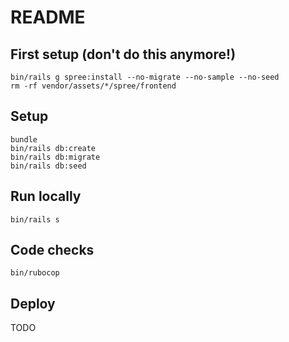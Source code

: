 # README

## First setup (don't do this anymore!)

```
bin/rails g spree:install --no-migrate --no-sample --no-seed
rm -rf vendor/assets/*/spree/frontend
```

## Setup

```
bundle
bin/rails db:create
bin/rails db:migrate
bin/rails db:seed
```

## Run locally

```
bin/rails s
```

## Code checks

```
bin/rubocop
```

## Deploy

TODO
